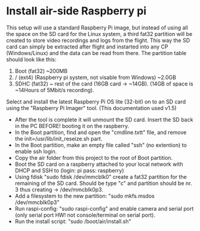 # Install air-side Raspberry pi
This setup will use a standard Raspberry Pi image, but instead of using all the space on the SD card for the Linux system, a third fat32 partition will be created to store video recordings and logs from the flight. This way the SD card can simply be extracted after flight and instarted into any CP (Windows/Linux) and the data can be read from there.
The partition table should look like this:
1. Boot (fat32) ~200MB
2. / (ext4) (Raspberry pi system, not visable from Windows) ~2.0GB
3. SDHC (fat32) ~ rest of the card (16GB card -> ~14GB). (14GB of space is ~14Hours of 5Mbit/s recording).

Select and install the latest Raspberry Pi OS lite (32-bit) on to an SD card using the "Raspberry Pi Imager" tool. (This documentation used v1.5)
- After the tool is complete it will unmount the SD card. Insert the SD back in the PC BEFORE! booting it on the raspberry.
- In the Boot partition, find and open the "cmdline.txtt" file, and remove the init=/usr/lib/init_reseize.sh part.
- In the Boot partition, make an empty file called "ssh" (no extention) to enable ssh login.
- Copy the air folder from this project to the root of Boot partition.
- Boot the SD card on a raspberry attached to your local network with DHCP and SSH to (login: pi pass: raspberry)
- Using fdisk "sudo fdisk /dev/mmcblk0" create a fat32 partition for the remaining of the SD card. Should be type "c" and partition should be nr. 3 thus creating -> /dev/mmcblk0p3.
- Add a filesystem to the new partition: "sudo mkfs.msdos /dev/mmcblk0p3"
- Run raspi-config: "sudo raspi-config" and enable camera and serial port (only serial port HW! not console/terminal on serial port).
- Run the install script: "sudo /boot/air/install.sh"